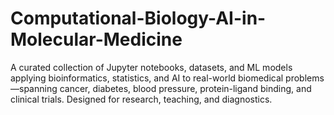 # Computational-Biology-AI-in-Molecular-Medicine
A curated collection of Jupyter notebooks, datasets, and ML models applying bioinformatics, statistics, and AI to real-world biomedical problems—spanning cancer, diabetes, blood pressure, protein-ligand binding, and clinical trials. Designed for research, teaching, and diagnostics.
